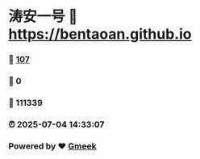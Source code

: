 # 涛安一号 :link: https://bentaoan.github.io 
### :page_facing_up: [107](https://bentaoan.github.io/tag.html) 
### :speech_balloon: 0 
### :hibiscus: 111339 
### :alarm_clock: 2025-07-04 14:33:07 
### Powered by :heart: [Gmeek](https://github.com/Meekdai/Gmeek)
